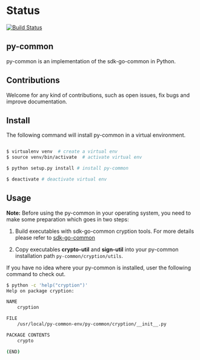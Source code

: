 # Status

[![Build Status](https://travis-ci.org/arxanchain/py-common.svg?branch=master)](https://travis-ci.org/arxanchain/py-common)

## py-common

py-common is an implementation of the sdk-go-common in Python.

## Contributions

Welcome for any kind of contributions, such as open issues, fix bugs and improve documentation.

## Install

The following command will install py-common in a virtual environment.

```sh

$ virtualenv venv  # create a virtual env
$ source venv/bin/activate  # activate virtual env

$ python setup.py install # install py-common

$ deactivate # deactivate virtual env
```

## Usage

**Note:** Before using the py-common in your operating system, you need to make some preparation which goes in two steps:

1. Build executables with sdk-go-common cryption tools. For more details please refer to [sdk-go-common](https://github.com/arxanchain/sdk-go-common/tree/master/crypto/tools/README.md)

2. Copy executables **crypto-util** and **sign-util** into your py-common installation path `py-common/cryption/utils`.

If you have no idea where your py-common is installed, user the following command to check out.

```sh
$ python -c 'help("cryption")'
Help on package cryption:

NAME
    cryption

FILE
    /usr/local/py-common-env/py-common/cryption/__init__.py

PACKAGE CONTENTS
    crypto

(END)
```
